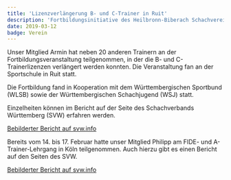 ```yaml
---
title: 'Lizenzverlängerung B- und C-Trainer in Ruit'
description: 'Fortbildungsinitiative des Heilbronn-Biberach Schachvereins: Mitglieder Armin und Philipp erneuern ihre Trainerlizenzen in Ruit und Köln.'
date: 2019-03-12
badge: Verein
---
```


Unser Mitglied Armin hat neben 20 anderen Trainern an der Fortbildungsveranstaltung teilgenommen, in der die B- und C-Trainerlizenzen verlängert werden konnten. Die Veranstaltung fan an der Sportschule in Ruit statt.

Die Fortbildung fand in Kooperation mit dem Württembergischen Sportbund (WLSB) sowie der Württembergischen Schachjugend (WSJ) statt.

Einzelheiten können im Bericht auf der Seite des Schachverbands Württemberg (SVW) erfahren werden.

[Bebilderter Bericht auf svw.info](http://www.svw.info/bezirke/ul/647-skhn/14271-21-c-und-b-trainer-haben-ihre-lizenz-verlaengert)

Bereits vom 14. bis 17. Februar hatte unser Mitglied Philipp am FIDE- und A-Trainer-Lehrgang in Köln teilgenommen. Auch hierzu gibt es einen Bericht auf den Seiten des SVW.

[Bebilderter Bericht auf svw.info](http://www.svw.info/referate/ausbildung/berichte/14239-bericht-ueber-den-fide-und-a-trainerlehrgang-in-koeln)
